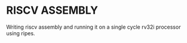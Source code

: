 # RISCV ASSEMBLY

Writing riscv assembly and running it on a single cycle rv32i processor using ripes.
